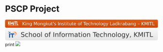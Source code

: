 # PSCP Project

![](https://github.com/SupaschaiPh/SupaschaiPh/blob/main/badges/KMITL-5.svg) ![](https://github.com/SupaschaiPh/SupaschaiPh/blob/main/badges/IT-1.svg)
print
![](https://media.tenor.com/8McIGu0Tf_QAAAAi/fire-joypixels.gif)
